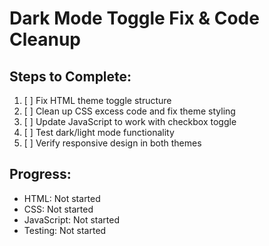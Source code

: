 # Dark Mode Toggle Fix & Code Cleanup

## Steps to Complete:

1. [ ] Fix HTML theme toggle structure
2. [ ] Clean up CSS excess code and fix theme styling
3. [ ] Update JavaScript to work with checkbox toggle
4. [ ] Test dark/light mode functionality
5. [ ] Verify responsive design in both themes

## Progress:
- HTML: Not started
- CSS: Not started  
- JavaScript: Not started
- Testing: Not started
